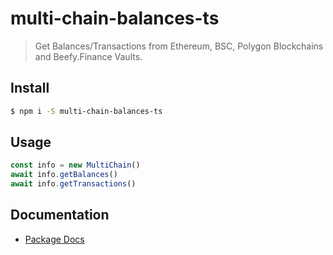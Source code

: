 # multi-chain-balances-ts
> Get Balances/Transactions from Ethereum, BSC, Polygon Blockchains and Beefy.Finance Vaults.

## Install
``` bash
$ npm i -S multi-chain-balances-ts
```

## Usage
``` javascript
const info = new MultiChain()
await info.getBalances()
await info.getTransactions()
```

## Documentation
* [Package Docs](docs/globals.md)
